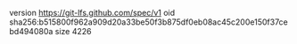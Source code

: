 version https://git-lfs.github.com/spec/v1
oid sha256:b515800f962a909d20a33be50f3b875df0eb08ac45c200e150f37cebd494080a
size 4226
